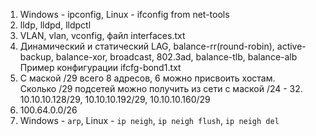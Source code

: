 1. Windows - ipconfig, Linux - ifconfig from net-tools
2. lldp, lldpd, lldpctl
3. VLAN, vlan, vconfig, файл interfaces.txt
4. Динамический и статический LAG, balance-rr(round-robin), active-backup, balance-xor, broadcast, 802.3ad, balance-tlb, balance-alb<br>
   Пример конфигурации ifcfg-bond1.txt
5. С маской /29 всего 8 адресов, 6 можно присвоить хостам.<br>
   Сколько /29 подсетей можно получить из сети с маской /24 - 32.<br>
   10.10.10.128/29, 10.10.10.192/29, 10.10.10.160/29
6. 100.64.0.0/26
7. Windows - `arp`, Linux - `ip neigh`, `ip neigh flush`, `ip neigh del`